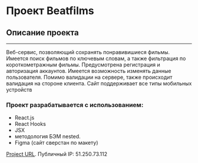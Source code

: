 # Проект Beatfilms

## Описание проекта
---
Веб-сервис, позволяющий сохранять понравивишиеся фильмы. Имеется поиск фильмов по ключевым словам, а также фильтрация по короткометражным фильмы.
Предусмотрена регистрация и авторизация аккаунтов. Имеется возможность изменять данные пользователя. Помимо валидации на сервере, также происходит валидация на стороне клиента. Сайт поддерживает все типы мобильных устройств

### **Проект разрабатывается с использованием:**
* React.js 
* React Hooks
* JSX
* методология БЭМ nested.
* Figma (сайт сверстан по макету)

[Project URL](https://beatfilms.project.ru.nomoredomains.work/).
Публичный IP: 51.250.73.112
